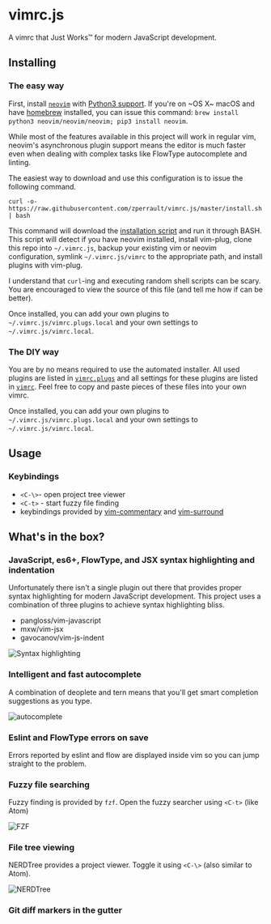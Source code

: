 # vimrc.js

A vimrc that Just Works™ for modern JavaScript development.

## Installing

### The easy way

First, install [`neovim`](https://neovim.io/) with [Python3 support](https://github.com/neovim/python-client).
If you're on ~OS X~ macOS and have [homebrew](https://brew.sh) installed,
you can issue this command: `brew install python3 neovim/neovim/neovim; pip3 install neovim`.

While most of the features available in this project will work in
regular vim, neovim's asynchronous plugin support means the editor is
much faster even when dealing with complex tasks like FlowType
autocomplete and linting.

The easiest way to download and use this configuration is to issue the
following command.

```
curl -o- https://raw.githubusercontent.com/zperrault/vimrc.js/master/install.sh | bash
```

This command will download the [installation script](install.sh) and run it
through BASH. This script will detect if you have neovim installed, install
vim-plug, clone this repo into `~/.vimrc.js`, backup your existing vim or
neovim configuration, symlink `~/.vimrc.js/vimrc` to the appropriate path,
and install plugins with vim-plug.

I understand that `curl`-ing and executing random shell scripts can be scary.
You are encouraged to view the source of this file (and tell me how if can
be better).

Once installed, you can add your own plugins to `~/.vimrc.js/vimrc.plugs.local` and
your own settings to `~/.vimrc.js/vimrc.local`.

### The DIY way

You are by no means required to use the automated installer. All used plugins
are listed in [`vimrc.plugs`](vimrc.plugs) and all settings for these plugins
are listed in [`vimrc`](vimrc). Feel free to copy and paste pieces of these
files into your own vimrc.

Once installed, you can add your own plugins to `~/.vimrc.js/vimrc.plugs.local` and
your own settings to `~/.vimrc.js/vimrc.local`.

## Usage

### Keybindings

 - `<C-\>`- open project tree viewer
 - `<C-t>` - start fuzzy file finding
 - keybindings provided by [vim-commentary](https://github.com/tpope/vim-commentary#commentaryvim) and [vim-surround](https://github.com/tpope/vim-surround#surroundvim)

## What's in the box?

### JavaScript, es6+, FlowType, and JSX syntax highlighting and indentation

Unfortunately there isn't a single plugin out there that provides proper
syntax highlighting for modern JavaScript development. This project uses
a combination of three plugins to achieve syntax highlighting bliss.
  
  * pangloss/vim-javascript
  * mxw/vim-jsx
  * gavocanov/vim-js-indent

![Syntax highlighting](http://i.imgur.com/aOrAmyr.png)

### Intelligent and fast autocomplete

A combination of deoplete and tern means that you'll get smart
completion suggestions as you type.

![autocomplete](http://i.imgur.com/YeyRkB0.png)

### Eslint and FlowType errors on save

Errors reported by eslint and flow are displayed inside vim so you can
jump straight to the problem.

### Fuzzy file searching

Fuzzy finding is provided by `fzf`. Open the fuzzy searcher using `<C-t>`
(like Atom)

![FZF](http://i.imgur.com/1hKJWei.png)

### File tree viewing

NERDTree provides a project viewer. Toggle it using `<C-\>` (also
similar to Atom).

![NERDTree](http://i.imgur.com/Lzi08Aa.png)

### Git diff markers in the gutter
